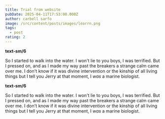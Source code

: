```yaml
---
title: Trial from website
pubDate: 2025-04-11T17:53:00.000Z
author: carbell sarfo
image: /src/content/posts/images/learrn.png
tags:
  - post
rating: 2
---
```


**text-sm/6**

So I started to walk into the water. I won't lie to you boys, I was terrified. But I pressed on, and as I made my way past the breakers a strange calm came over me. I don't know if it was divine intervention or the kinship of all living things but I tell you Jerry at that moment, I *was* a marine biologist.


**text-sm/6**

So I started to walk into the water. I won't lie to you boys, I was terrified. But I pressed on, and as I made my way past the breakers a strange calm came over me. I don't know if it was divine intervention or the kinship of all living things but I tell you Jerry at that moment, I *was* a marine biologist.
